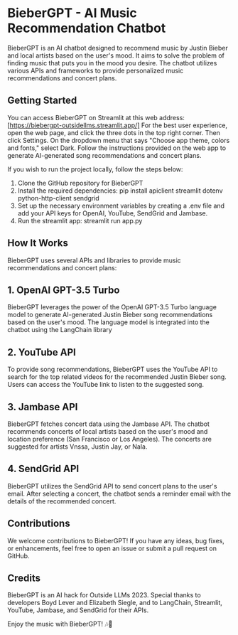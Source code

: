 # BieberGPT - AI Music Recommendation Chatbot
BieberGPT is an AI chatbot designed to recommend music by Justin Bieber and local artists based on the user's mood. It aims to solve the problem of finding music that puts you in the mood you desire. The chatbot utilizes various APIs and frameworks to provide personalized music recommendations and concert plans.

## Getting Started
You can access BieberGPT on Streamlit at this web address:
[https://biebergpt-outsidellms.streamlit.app/]
For the best user experience, open the web page, and click the three dots in the top right corner. Then click Settings. On the dropdown menu that says "Choose app theme, colors and fonts," select Dark. Follow the instructions provided on the web app to generate AI-generated song recommendations and concert plans. 

If you wish to run the project locally, follow the steps below:

1. Clone the GitHub repository for BieberGPT
2. Install the required dependencies: pip install apiclient streamlit dotenv python-http-client sendgrid
3. Set up the necessary environment variables by creating a .env file and add your API keys for OpenAI, YouTube, SendGrid and Jambase.
4. Run the streamlit app: streamlit run app.py

## How It Works
BieberGPT uses several APIs and libraries to provide music recommendations and concert plans:
## 1. **OpenAI GPT-3.5 Turbo**
BieberGPT leverages the power of the OpenAI GPT-3.5 Turbo language model to generate AI-generated Justin Bieber song recommendations based on the user's mood. The language model is integrated into the chatbot using the LangChain library
## 2. **YouTube API**
To provide song recommendations, BieberGPT uses the YouTube API to search for the top related videos for the recommended Justin Bieber song. Users can access the YouTube link to listen to the suggested song.
## 3. **Jambase API**
BieberGPT fetches concert data using the Jambase API. The chatbot recommends concerts of local artists based on the user's mood and location preference (San Francisco or Los Angeles). The concerts are suggested for artists Vnssa, Justin Jay, or Nala.
## 4. **SendGrid API**
BieberGPT utilizes the SendGrid API to send concert plans to the user's email. After selecting a concert, the chatbot sends a reminder email with the details of the recommended concert.

## Contributions
We welcome contributions to BieberGPT! If you have any ideas, bug fixes, or enhancements, feel free to open an issue or submit a pull request on GitHub.

## Credits
BieberGPT is an AI hack for Outside LLMs 2023. Special thanks to developers Boyd Lever and Elizabeth Siegle, and to LangChain, Streamlit, YouTube, Jambase, and SendGrid for their APIs.

Enjoy the music with BieberGPT! 🎶🎤
